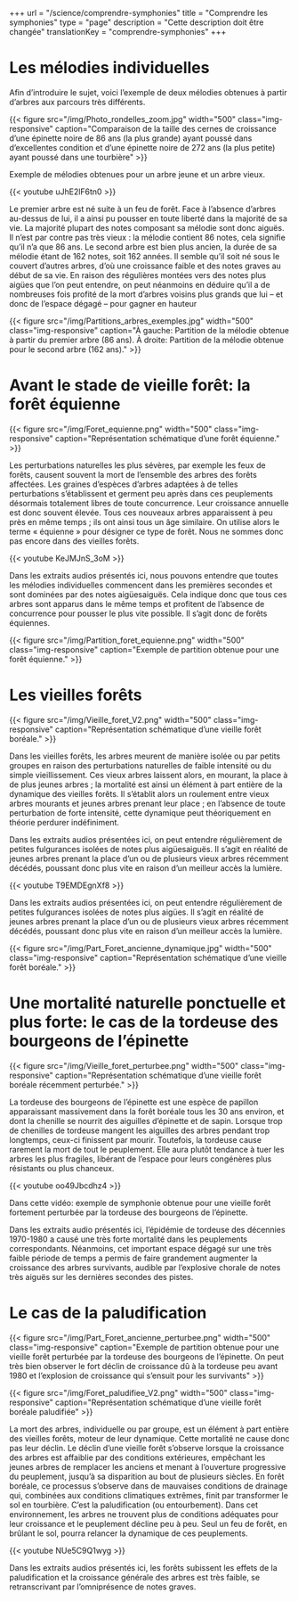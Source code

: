 +++
url =  "/science/comprendre-symphonies"
title = "Comprendre les symphonies"
type = "page"
description =  "Cette description doit être changée"
translationKey = "comprendre-symphonies"
+++



# Les mélodies individuelles

Afin d’introduire le sujet, voici l’exemple de deux mélodies obtenues à partir d’arbres aux parcours très différents.



{{< figure src="/img/Photo_rondelles_zoom.jpg" width="500" class="img-responsive" caption="Comparaison de la taille des cernes de croissance d’une épinette noire de 86 ans (la plus grande) ayant poussé dans d’excellentes condition et d’une épinette noire de 272 ans (la plus petite) ayant poussé dans une tourbière" >}}

Exemple de mélodies obtenues pour un arbre jeune et un arbre vieux.
<div class="row">
<div class="col-md-7">
{{< youtube uJhE2lF6tn0 >}}
</div>
</div>

Le premier arbre est né suite à un feu de forêt. Face à l’absence d’arbres au-dessus de lui, il a ainsi pu pousser en toute liberté dans la majorité de sa vie. La majorité plupart des notes composant sa mélodie sont donc aiguës. Il n’est par contre pas très vieux : la mélodie contient 86 notes, cela signifie qu’il n’a que 86 ans. Le second arbre est bien plus ancien, la durée de sa mélodie étant de 162 notes, soit 162 années. Il semble qu’il soit né sous le couvert d’autres arbres, d’où une croissance faible et des notes graves au début de sa vie. En raison des régulières montées vers des notes plus aigües que l’on peut entendre, on peut néanmoins en déduire qu’il a de nombreuses fois profité de la mort d’arbres voisins plus grands que lui – et donc de l’espace dégagé – pour gagner en hauteur


{{< figure src="/img/Partitions_arbres_exemples.jpg" width="500" class="img-responsive" caption="À gauche: Partition de la mélodie obtenue à partir du premier arbre (86 ans). À droite: Partition de la mélodie obtenue pour le second arbre (162 ans)." >}}

# Avant le stade de vieille forêt: la forêt équienne

{{< figure src="/img/Foret_equienne.png" width="500" class="img-responsive" caption="Représentation schématique d’une forêt équienne." >}}

Les perturbations naturelles les plus sévères, par exemple les feux de forêts, causent souvent la mort de l’ensemble des arbres des forêts affectées. Les graines d’espèces d’arbres adaptées à de telles perturbations s’établissent et germent peu après dans ces peuplements désormais totalement libres de toute concurrence. Leur croissance annuelle est donc souvent élevée. Tous ces nouveaux arbres apparaissent à peu près en même temps ; ils ont ainsi tous un âge similaire. On utilise alors le terme « équienne » pour désigner ce type de forêt. Nous ne sommes donc pas encore dans des vieilles forêts.

<div class="row">
<div class="col-md-7">
{{< youtube KeJMJnS_3oM >}}
</div>
</div>

Dans les extraits audios  présentés ici, nous pouvons entendre que toutes les mélodies individuelles commencent dans les premières secondes et sont dominées par des notes aigüesaiguës. Cela indique donc que tous ces arbres sont apparus dans le même temps et profitent de l’absence de concurrence pour pousser le plus vite possible. Il s’agit donc de forêts équiennes.


{{< figure src="/img/Partition_foret_equienne.png" width="500" class="img-responsive" caption="Exemple de partition obtenue pour une forêt équienne." >}}

# Les vieilles forêts


{{< figure src="/img/Vieille_foret_V2.png" width="500" class="img-responsive" caption="Représentation schématique d’une vieille forêt boréale." >}}

Dans les vieilles forêts, les arbres meurent de manière isolée ou par petits groupes en raison des perturbations naturelles de faible intensité ou du simple vieillissement. Ces vieux arbres laissent alors, en mourant, la place à de plus jeunes arbres ; la mortalité est ainsi un élément à part entière de la dynamique des vieilles forêts. Il s’établit  alors un roulement entre vieux arbres mourants  et jeunes arbres prenant leur place ; en l’absence de toute perturbation de forte intensité, cette dynamique peut théoriquement en théorie perdurer indéfiniment.

Dans les extraits audios  présentées  ici, on peut entendre régulièrement de petites fulgurances isolées de notes plus aigüesaiguës. Il s’agit en réalité de jeunes arbres prenant la place d’un ou de plusieurs vieux arbres récemment décédés, poussant donc plus vite en raison d’un meilleur accès la lumière.


<div class="row">
<div class="col-md-7">
{{< youtube T9EMDEgnXf8 >}}
</div>
</div>


Dans les extraits audios présentées ici, on peut entendre régulièrement de petites fulgurances isolées de notes plus aigües. Il s’agit en réalité de jeunes arbres prenant la place d’un ou de plusieurs vieux arbres récemment décédés, poussant donc plus vite en raison d’un meilleur accès la lumière.

{{< figure src="/img/Part_Foret_ancienne_dynamique.jpg" width="500" class="img-responsive" caption="Représentation schématique d’une vieille forêt boréale." >}}


# Une mortalité naturelle ponctuelle et plus forte: le cas de la tordeuse des bourgeons de l’épinette

{{< figure src="/img/Vieille_foret_perturbee.png" width="500" class="img-responsive" caption="Représentation schématique d’une vieille forêt boréale récemment perturbée." >}}


La tordeuse des bourgeons de l’épinette est une espèce de papillon apparaissant massivement dans la forêt boréale tous les 30 ans environ, et dont la chenille se nourrit des aiguilles d’épinette et de sapin. Lorsque trop de chenilles de tordeuse mangent les aiguilles des arbres pendant trop longtemps, ceux-ci finissent par mourir. Toutefois, la tordeuse cause rarement la mort de tout le peuplement. Elle aura plutôt tendance à tuer les arbres les plus fragiles, libérant de l’espace pour leurs congénères plus résistants ou plus chanceux.


<div class="row">
<div class="col-md-7">
{{< youtube oo49Jbcdhz4 >}}
</div>
</div>

Dans cette vidéo: exemple de symphonie obtenue pour une vieille forêt fortement perturbée par la tordeuse des bourgeons de l’épinette.

Dans les extraits audio présentés ici, l’épidémie de tordeuse des décennies 1970-1980 a causé une très forte mortalité dans les peuplements correspondants. Néanmoins, cet important espace dégagé sur une très faible période de temps a permis de faire grandement augmenter la croissance des arbres survivants, audible par l’explosive chorale de notes très aiguës sur les dernières secondes des pistes.


# Le cas de la paludification

{{< figure src="/img/Part_Foret_ancienne_perturbee.png" width="500" class="img-responsive" caption="Exemple de partition obtenue pour une vieille forêt perturbée par la tordeuse des bourgeons de l’épinette. On peut très bien observer le fort déclin de croissance dû à la tordeuse peu avant 1980 et l’explosion de croissance qui s’ensuit pour les survivants" >}}

{{< figure src="/img/Foret_paludifiee_V2.png" width="500" class="img-responsive" caption="Représentation schématique d’une vieille forêt boréale paludifiée" >}}

La mort des arbres, individuelle ou par groupe, est un élément à part entière des vieilles forêts, moteur de leur dynamique. Cette mortalité ne cause donc pas leur déclin. Le déclin d’une vieille forêt s’observe lorsque la croissance des arbres est affaiblie par des conditions extérieures, empêchant les jeunes arbres de remplacer les anciens et menant à l’ouverture progressive du peuplement, jusqu’à sa disparition au bout de plusieurs siècles. En forêt boréale, ce processus s’observe dans de mauvaises conditions de drainage qui, combinées aux conditions climatiques extrêmes, finit par transformer le sol en tourbière. C’est la paludification (ou entourbement). Dans cet environnement, les arbres ne trouvent plus de conditions adéquates pour leur croissance et le peuplement décline peu à peu. Seul un feu de forêt, en brûlant le sol, pourra relancer la dynamique de ces peuplements.

<div class="row">
<div class="col-md-7">
{{< youtube NUe5C9Q1wyg >}}
</div>
</div>

Dans les extraits audios  présentés ici, les forêts subissent les effets de la paludification et la croissance générale des arbres est très faible, se retranscrivant par l’omniprésence de notes graves.
